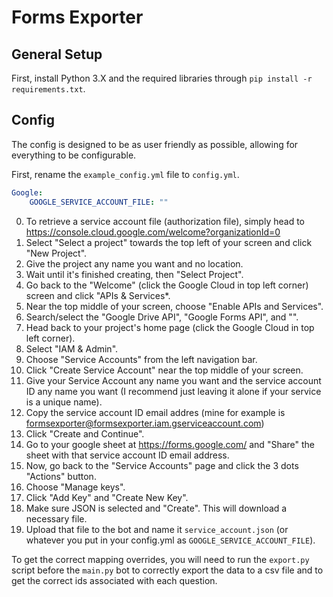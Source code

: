 # Forms Exporter

## General Setup
First, install Python 3.X and the required libraries through `pip install -r requirements.txt`.

## Config
The config is designed to be as user friendly as possible, allowing for everything to be configurable.

First, rename the `example_config.yml` file to `config.yml`.

```yml
Google:
    GOOGLE_SERVICE_ACCOUNT_FILE: ""
```
0. To retrieve a service account file (authorization file), simply head to https://console.cloud.google.com/welcome?organizationId=0
1. Select "Select a project" towards the top left of your screen and click "New Project".
2. Give the project any name you want and no location.
3. Wait until it's finished creating, then "Select Project".
4. Go back to the "Welcome" (click the Google Cloud in top left corner) screen and click "APIs & Services*.
5. Near the top middle of your screen, choose "Enable APIs and Services".
6. Search/select the "Google Drive API", "Google Forms API", and "".
7. Head back to your project's home page (click the Google Cloud in top left corner).
8. Select "IAM & Admin".
9. Choose "Service Accounts" from the left navigation bar.
10. Click "Create Service Account" near the top middle of your screen.
11. Give your Service Account any name you want and the service account ID any name you want (I recommend just leaving it alone if your service is a unique name).
12. Copy the service account ID email addres (mine for example is formsexporter@formsexporter.iam.gserviceaccount.com)
13. Click "Create and Continue".
14. Go to your google sheet at https://forms.google.com/ and "Share" the sheet with that service account ID email address.
15. Now, go back to the "Service Accounts" page and click the 3 dots "Actions" button.
16. Choose "Manage keys".
17. Click "Add Key" and "Create New Key".
18. Make sure JSON is selected and "Create". This will download a necessary file.
19. Upload that file to the bot and name it `service_account.json` (or whatever you put in your config.yml as `GOOGLE_SERVICE_ACCOUNT_FILE`).

To get the correct mapping overrides, you will need to run the `export.py` script before the `main.py` bot to correctly export the data to a csv file and to get the correct ids associated with each question.